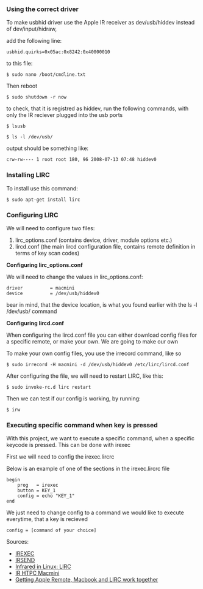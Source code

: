 ### Using the correct driver

To make usbhid driver use the Apple IR receiver as dev/usb/hiddev instead of dev/input/hidraw,

add the following line:
```
usbhid.quirks=0x05ac:0x8242:0x40000010
```
to this file:
```
$ sudo nano /boot/cmdline.txt
```

Then reboot
```
$ sudo shutdown -r now
```
to check, that it is registred as hiddev, run the following commands, with only the IR reciever plugged into the usb ports
```
$ lsusb

$ ls -l /dev/usb/
```
output should be something like:
```
crw-rw---- 1 root root 180, 96 2008-07-13 07:48 hiddev0
```

### Installing LIRC

To install use this command:
```
$ sudo apt-get install lirc
```
### Configuring LIRC

We will need to configure two files:

1. lirc_options.conf (contains device, driver, module options etc.)
2. lircd.conf (the main lircd configuration file, contains remote definition in terms of key scan codes)

**Configuring lirc_options.conf**

We will need to change the values in lirc_options.conf:
```
driver          = macmini
device          = /dev/usb/hiddev0
```
bear in mind, that the device location, is what you found earlier with the ls -l /dev/usb/ command

**Configuring lircd.conf**

When configuring the lircd.conf file you can either download config files for a specific remote, or make your own.
We are going to make our own

To make your own config files, you use the irrecord command, like so
```
$ sudo irrecord -H macmini -d /dev/usb/hiddev0 /etc/lirc/lircd.conf
```
After configuring the file, we will need to restart LIRC, like this:
```
$ sudo invoke-rc.d lirc restart
```
Then we can test if our config is working, by running:
```
$ irw
```

### Executing specific command when key is pressed
With this project, we want to execute a specific command, when a specific keycode is pressed. This can be done with irexec

First we will need to config the irexec.lircrc

Below is an example of one of the sections in the irexec.lircrc file
```
begin
    prog   = irexec
    button = KEY_1
    config = echo "KEY_1"
end
```
We just need to change config to a command we would like to execute everytime, that a key is recieved
```
config = [command of your choice]
```

Sources:
* [IREXEC](http://www.lirc.org/html/irexec.html)
* [IRSEND](http://www.lirc.org/html/irsend.html)
* [Infrared in Linux: LIRC](https://idebian.wordpress.com/2008/07/15/infrared-in-linux-lirc/)
* [IR HTPC Macmini](https://forum.kodi.tv/showthread.php?tid=260292)
* [Getting Apple Remote, Macbook and LIRC work together](https://cweiske.de/tagebuch/Getting%20Apple%20Remote,%20Macbook%20and%20LIRC%20work%20together.htm)
